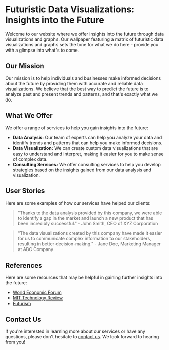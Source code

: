 <!--font:Playfair Display-->

# Futuristic Data Visualizations: Insights into the Future

Welcome to our website where we offer insights into the future through data visualizations and graphs. Our wallpaper featuring a matrix of futuristic data visualizations and graphs sets the tone for what we do here - provide you with a glimpse into what's to come.

## Our Mission

Our mission is to help individuals and businesses make informed decisions about the future by providing them with accurate and reliable data visualizations. We believe that the best way to predict the future is to analyze past and present trends and patterns, and that's exactly what we do.

## What We Offer

We offer a range of services to help you gain insights into the future:

- **Data Analysis:** Our team of experts can help you analyze your data and identify trends and patterns that can help you make informed decisions.
- **Data Visualization:** We can create custom data visualizations that are easy to understand and interpret, making it easier for you to make sense of complex data.
- **Consulting Services:** We offer consulting services to help you develop strategies based on the insights gained from our data analysis and visualization.

## User Stories

Here are some examples of how our services have helped our clients:

> "Thanks to the data analysis provided by this company, we were able to identify a gap in the market and launch a new product that has been incredibly successful." - John Smith, CEO of XYZ Corporation

> "The data visualizations created by this company have made it easier for us to communicate complex information to our stakeholders, resulting in better decision-making." - Jane Doe, Marketing Manager at ABC Company

## References

Here are some resources that may be helpful in gaining further insights into the future:

- [World Economic Forum](#)
- [MIT Technology Review](#)
- [Futurism](#)

## Contact Us

If you're interested in learning more about our services or have any questions, please don't hesitate to [contact us](#). We look forward to hearing from you!

<!--

Write me content for website with wallpaper which alt text is:

"A wallpaper featuring a matrix of futuristic data visualizations and graphs"

The name/title of the page should not be 1:1 copy of the alt text but rather a real content of the website which is using this wallpaper.

- Use markdown format 
- Start with heading
- Heading should be short and concise
- The content should look like a real website 
- The website should not be about the wallpaper, wallpaper is just a related background
- Heading should be contain work "wallpaper" or "background"
- Include real sections like references, contact, user stories, etc. use things relevant to the page purpose.
- Feel free to use structure like headings, bullets, numbering, blockquotes, paragraphs, horizontal lines, etc.
- You can use formatting like bold or _italic_
- You can include UTF-8 emojis
- Links should be only #hash anchors (and you can refer to the document itself)
- Do not include images


---


# Futuristic Data Visualizations: Insights into the Future

Welcome to our website where we offer insights into the future through data visualizations and graphs. Our wallpaper featuring a matrix of futuristic data visualizations and graphs sets the tone for what we do here - provide you with a glimpse into what's to come.

## Our Mission

Our mission is to help individuals and businesses make informed decisions about the future by providing them with accurate and reliable data visualizations. We believe that the best way to predict the future is to analyze past and present trends and patterns, and that's exactly what we do.

## What We Offer

We offer a range of services to help you gain insights into the future:

- **Data Analysis:** Our team of experts can help you analyze your data and identify trends and patterns that can help you make informed decisions.
- **Data Visualization:** We can create custom data visualizations that are easy to understand and interpret, making it easier for you to make sense of complex data.
- **Consulting Services:** We offer consulting services to help you develop strategies based on the insights gained from our data analysis and visualization.

## User Stories

Here are some examples of how our services have helped our clients:

> "Thanks to the data analysis provided by this company, we were able to identify a gap in the market and launch a new product that has been incredibly successful." - John Smith, CEO of XYZ Corporation

> "The data visualizations created by this company have made it easier for us to communicate complex information to our stakeholders, resulting in better decision-making." - Jane Doe, Marketing Manager at ABC Company

## References

Here are some resources that may be helpful in gaining further insights into the future:

- [World Economic Forum](#)
- [MIT Technology Review](#)
- [Futurism](#)

## Contact Us

If you're interested in learning more about our services or have any questions, please don't hesitate to [contact us](#). We look forward to hearing from you!

-->
